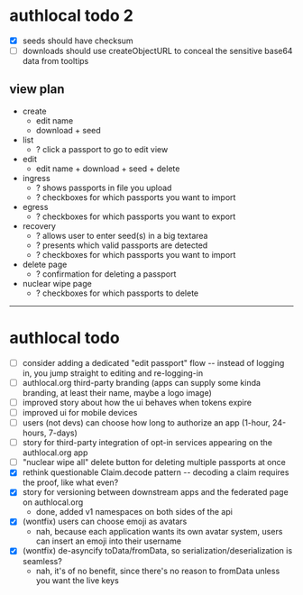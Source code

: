 
# authlocal todo 2
- [x] seeds should have checksum
- [ ] downloads should use createObjectURL to conceal the sensitive base64 data from tooltips

## view plan
- create
  - edit name
  - download + seed
- list
	- ? click a passport to go to edit view
- edit
	- edit name + download + seed + delete
- ingress
	- ? shows passports in file you upload
	- ? checkboxes for which passports you want to import
- egress
	- ? checkboxes for which passports you want to export
- recovery
	- ? allows user to enter seed(s) in a big textarea
	- ? presents which valid passports are detected
	- ? checkboxes for which passports you want to import
- delete page
	- ? confirmation for deleting a passport
- nuclear wipe page
	- ? checkboxes for which passports to delete

---

# authlocal todo
- [ ] consider adding a dedicated "edit passport" flow -- instead of logging in, you jump straight to editing and re-logging-in
- [ ] authlocal.org third-party branding (apps can supply some kinda branding, at least their name, maybe a logo image)
- [ ] improved story about how the ui behaves when tokens expire
- [ ] improved ui for mobile devices
- [ ] users (not devs) can choose how long to authorize an app (1-hour, 24-hours, 7-days)
- [ ] story for third-party integration of opt-in services appearing on the authlocal.org app
- [ ] "nuclear wipe all" delete button for deleting multiple passports at once
- [x] rethink questionable Claim.decode pattern -- decoding a claim requires the proof, like what even?
- [x] story for versioning between downstream apps and the federated page on authlocal.org
  - done, added v1 namespaces on both sides of the api
- [x] (wontfix) users can choose emoji as avatars
  - nah, because each application wants its own avatar system, users can insert an emoji into their username
- [x] (wontfix) de-asyncify toData/fromData, so serialization/deserialization is seamless?
  - nah, it's of no benefit, since there's no reason to fromData unless you want the live keys

